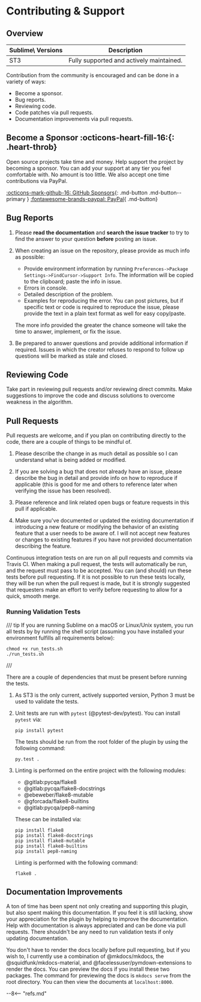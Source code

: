# Contributing &amp; Support

## Overview

Sublime\ Versions | Description
----------------- | -----------
ST3               | Fully supported and actively maintained.

Contribution from the community is encouraged and can be done in a variety of ways:

-   Become a sponsor.
-   Bug reports.
-   Reviewing code.
-   Code patches via pull requests.
-   Documentation improvements via pull requests.

## Become a Sponsor :octicons-heart-fill-16:{: .heart-throb}

Open source projects take time and money. Help support the project by becoming a sponsor. You can add your support at
any tier you feel comfortable with. No amount is too little. We also accept one time contributions via PayPal.

[:octicons-mark-github-16: GitHub Sponsors](https://github.com/sponsors/facelessuser){: .md-button .md-button--primary }
[:fontawesome-brands-paypal: PayPal](https://www.paypal.me/facelessuser){ .md-button}

## Bug Reports

1.  Please **read the documentation** and **search the issue tracker** to try to find the answer to your question
    **before** posting an issue.

2.  When creating an issue on the repository, please provide as much info as possible:

    -  Provide environment information by running `Preferences->Package Settings->FindCursor->Support Info`.  The
       information will be copied to the clipboard; paste the info in issue.
    -  Errors in console.
    -  Detailed description of the problem.
    -  Examples for reproducing the error.  You can post pictures, but if specific text or code is required to reproduce
       the issue, please provide the text in a plain text format as well for easy copy/paste.

    The more info provided the greater the chance someone will take the time to answer, implement, or fix the issue.

3.  Be prepared to answer questions and provide additional information if required.  Issues in which the creator refuses
    to respond to follow up questions will be marked as stale and closed.

## Reviewing Code

Take part in reviewing pull requests and/or reviewing direct commits.  Make suggestions to improve the code and discuss
solutions to overcome weakness in the algorithm.

## Pull Requests

Pull requests are welcome, and if you plan on contributing directly to the code, there are a couple of things to be
mindful of.

1.  Please describe the change in as much detail as possible so I can understand what is being added or modified.

2.  If you are solving a bug that does not already have an issue, please describe the bug in detail and provide info on
    how to reproduce if applicable (this is good for me and others to reference later when verifying the issue has been
    resolved).

3.  Please reference and link related open bugs or feature requests in this pull if applicable.

4.  Make sure you've documented or updated the existing documentation if introducing a new feature or modifying the
    behavior of an existing feature that a user needs to be aware of.  I will not accept new features or changes to
    existing features if you have not provided documentation describing the feature.

Continuous integration tests on are run on all pull requests and commits via Travis CI.  When making a pull request, the
tests will automatically be run, and the request must pass to be accepted.  You can (and should) run these tests before
pull requesting.  If it is not possible to run these tests locally, they will be run when the pull request is made, but
it is strongly suggested that requesters make an effort to verify before requesting to allow for a quick, smooth merge.

### Running Validation Tests

/// tip
If you are running Sublime on a macOS or Linux/Unix system, you run all tests by by running the shell script
(assuming you have installed your environment fulfills all requirements below):

```
chmod +x run_tests.sh
./run_tests.sh
```
///

There are a couple of dependencies that must be present before running the tests.

1.  As ST3 is the only current, actively supported version, Python 3 must be used to validate the tests.

2.  Unit tests are run with `pytest` (@pytest-dev/pytest).  You can install `pytest` via:

    ```
    pip install pytest
    ```

    The tests should be run from the root folder of the plugin by using the following command:

    ```
    py.test .
    ```

3.  Linting is performed on the entire project with the following modules:

    -   @gitlab:pycqa/flake8
    -   @gitlab:pycqa/flake8-docstrings
    -   @ebeweber/flake8-mutable
    -   @gforcada/flake8-builtins
    -   @gitlab:pycqa/pep8-naming

    These can be installed via:

    ```
    pip install flake8
    pip install flake8-docstrings
    pip install flake8-mutable
    pip install flake8-builtins
    pip install pep8-naming
    ```

    Linting is performed with the following command:

    ```
    flake8 .
    ```

## Documentation Improvements

A ton of time has been spent not only creating and supporting this plugin, but also spent making this documentation. If
you feel it is still lacking, show your appreciation for the plugin by helping to improve the documentation.  Help with
documentation is always appreciated and can be done via pull requests.  There shouldn't be any need to run validation
tests if only updating documentation.

You don't have to render the docs locally before pull requesting, but if you wish to, I currently use a combination of
@mkdocs/mkdocs, the @squidfunk/mkdocs-material, and @facelessuser/pymdown-extensions to render the docs.  You can
preview the docs if you install these two packages.  The command for previewing the docs is `mkdocs serve` from the root
directory. You can then view the documents at `localhost:8000`.

--8<-- "refs.md"
